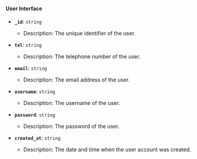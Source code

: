 #### User Interface

- **`_id`**: `string`
  - Description: The unique identifier of the user.
  
- **`tel`**: `string`
  - Description: The telephone number of the user.
  
- **`email`**: `string`
  - Description: The email address of the user.
  
- **`username`**: `string`
  - Description: The username of the user.
  
- **`password`**: `string`
  - Description: The password of the user.
  
- **`created_at`**: `string`
  - Description: The date and time when the user account was created.
